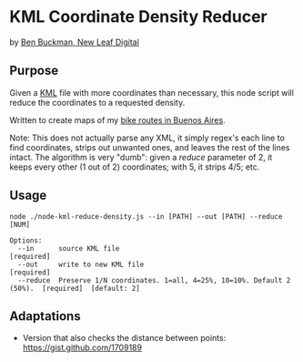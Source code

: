 # KML Coordinate Density Reducer

by [Ben Buckman, New Leaf Digital](http://newleafdigital.com)

## Purpose

Given a [KML](http://en.wikipedia.org/wiki/Keyhole_Markup_Language) file with more coordinates than necessary,
this node script will reduce the coordinates to a requested density.

Written to create maps of my [bike routes in Buenos Aires](http://www.stephandben.com/search/label/bicycling).

Note: This does not actually parse any XML, it simply regex's each line to find coordinates, strips out unwanted ones, 
and leaves the rest of the lines intact.
The algorithm is very "dumb": given a *reduce* parameter of 2, it keeps every other (1 out of 2) coordinates; with 5, it strips 4/5; etc.

## Usage

    node ./node-kml-reduce-density.js --in [PATH] --out [PATH] --reduce [NUM]

    Options:
      --in      source KML file                                                   [required]
      --out     write to new KML file                                             [required]
      --reduce  Preserve 1/N coordinates. 1=all, 4=25%, 10=10%. Default 2 (50%).  [required]  [default: 2]


## Adaptations

- Version that also checks the distance between points: https://gist.github.com/1709189

